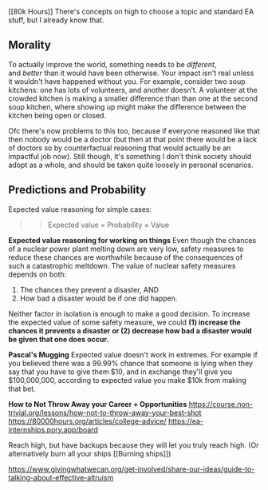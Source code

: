 [[80k Hours]]
There's concepts on high to choose a topic and standard EA stuff, but I already know that.

## Morality
To actually improve the world, something needs to be _different_, and _better_ than it would have been otherwise. Your impact isn't real unless it wouldn't have happened without you.
For example, consider two soup kitchens: one has lots of volunteers, and another doesn’t. A volunteer at the crowded kitchen is making a smaller difference than than one at the second soup kitchen, where showing up might make the difference between the kitchen being open or closed.

Ofc there's now problems to this too, because if everyone reasoned like that then nobody would be a doctor (but then at that point there would be a lack of doctors so by counterfactual reasoning that would actually be an impactful job now). Still though, it's something I don't think society should adopt as a whole, and should be taken quite loosely in personal scenarios. 

## Predictions and Probability
Expected value reasoning for simple cases: 
> > Expected value = Probability × Value

**Expected value reasoning for working on things**
Even though the chances of a nuclear power plant melting down are very low, safety measures to reduce these chances are worthwhile because of the consequences of such a catastrophic meltdown.
The value of nuclear safety measures depends on both:

1. The chances they prevent a disaster, AND
2. How bad a disaster would be if one did happen.

Neither factor in isolation is enough to make a good decision. To increase the expected value of some safety measure, we could **(1) increase the chances it prevents a disaster or (2) decrease how bad a disaster would be given that one does occur.**

**Pascal's Mugging**
Expected value doesn't work in extremes. For example if you believed there was a 99.99% chance that someone is lying when they say that you have to give them $10, and in exchange they'll give you $100,000,000, according to expected value you make $10k from making that bet.

**How to Not Throw Away your Career + Opportunities**
https://course.non-trivial.org/lessons/how-not-to-throw-away-your-best-shot
https://80000hours.org/articles/college-advice/
https://ea-internships.pory.app/board

Reach high, but have backups because they will let you truly reach high. (Or alternatively burn all your ships [[Burning ships]])

https://www.givingwhatwecan.org/get-involved/share-our-ideas/guide-to-talking-about-effective-altruism